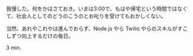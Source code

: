 我慢した。何をかはさておき。いまは3:00で、もはや帰宅という時間ではなくて、社会人としてのどうのこうのとお叱りを受けてもおかしくない。

当然、あれやこれやは進んでおらず、Node.js やら Twilio やらのスキルがすこしずつ向上するだけの毎日。

3 min.
